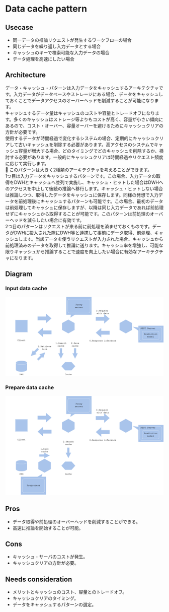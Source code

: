 # Data cache pattern

## Usecase
- 同一データの推論リクエストが発生するワークフローの場合
- 同じデータを繰り返し入力データとする場合
- キャッシュのキーで検索可能な入力データの場合
- データ処理を高速にしたい場合

## Architecture
データ・キャッシュ・パターンは入力データをキャッシュするアーキテクチャです。入力データがデータベースやストレージにある場合、データをキャッシュしておくことでデータアクセスのオーバーヘッドを削減することが可能になります。<br>
キャッシュするデータ量はキャッシュのコストや容量とトレードオフになります。多くのキャッシュはストレージ等よりもコストが高く、容量が小さい傾向にあるので、コスト・オーバー、容量オーバーを避けるためにキャッシュクリアの方針が必要です。<br>
使用するデータが時間経過で変化するシステムの場合、定期的にキャッシュクリアして古いキャッシュを削除する必要があります。高アクセスのシステムでキャッシュ容量が増大する場合、どのタイミングでどのキャッシュを削除するか、検討する必要があります。一般的にキャッシュクリアは時間経過やリクエスト頻度に応じて実行します。<br>
このパターンは大きく2種類のアーキテクチャを考えることができます。<br>
1つ目は入力データをキャッシュするパターンです。この場合、入力データの取得をDWHとキャッシュへ並列で実施し、キャッシュ・ヒットした場合はDWHへのアクセスを中止して後続の推論へ移行します。キャッシュ・ヒットしない場合は推論しつつ、取得したデータをキャッシュに保存します。同様の発想で入力データを前処理後にキャッシュするパターンも可能です。この場合、最初のデータは前処理してキャッシュに保存しますが、以降は同じ入力データであれば前処理せずにキャッシュから取得することが可能です。このパターンは前処理のオーバーヘッドを減らしたい場合に有効です。<br>
2つ目のパターンはリクエストが来る前に前処理を済ませておくものです。データがDWHに投入された際にDWH等と連携して事前にデータ取得、前処理、キャッシュします。当該データを使うリクエストが入力された場合、キャッシュから前処理済みのデータを取得して推論に送ります。キャッシュ率を増強し、可能な限りキャッシュから推論することで速度を向上したい場合に有効なアーキテクチャになります。

## Diagram
### Input data cache
![diagram1](diagram1.png)

### Prepare data cache
![diagram2](diagram2.png)


## Pros
- データ取得や前処理のオーバーヘッドを削減することができる。
- 高速に推論を開始することが可能。

## Cons
- キャッシュ・サーバのコストが発生。
- キャッシュクリアの方針が必要。

## Needs consideration
- メリットとキャッシュのコスト、容量とのトレードオフ。
- キャッシュクリアのタイミング。
- データをキャッシュするパターンの選定。
